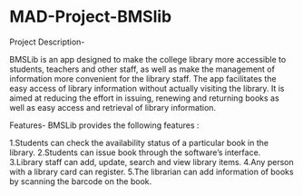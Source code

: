 # MAD-Project-BMSlib

Project Description-

BMSLib is an app designed to make the college library more accessible to students, teachers and other staff, as well as make the management of information more convenient for the library staff. 
The app facilitates the easy access of library information without actually visiting the library. 
It is aimed at reducing the effort in issuing, renewing and returning books as well as easy access and retrieval of library information.

Features-
BMSLib provides the following features :

1.Students can check the availability status of a particular book in the library.
2.Students can issue book through the software’s interface.
3.Library staff can add, update, search and view library items.
4.Any person with a library card can register.
5.The librarian can add information of books by scanning the barcode on the book.
